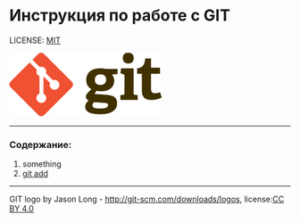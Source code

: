 # Инструкция по работе с GIT

LICENSE: [MIT](./license.md)

![](./assets/git-logo.png)

---

### Содержание:
1. something
2. [git add](./add.md)

---

GIT logo by Jason Long - http://git-scm.com/downloads/logos, license:[CC BY 4.0](https://creativecommons.org/licenses/by/4.0/) 